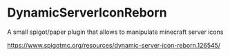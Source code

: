 # DynamicServerIconReborn
A small spigot/paper plugin that allows to manipulate minecraft server icons

https://www.spigotmc.org/resources/dynamic-server-icon-reborn.126545/
